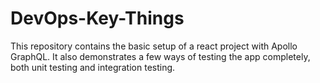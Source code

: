 # DevOps-Key-Things
This repository contains the basic setup of a react project with Apollo GraphQL. It also demonstrates a few ways of testing the app completely, both unit testing and integration testing. 
